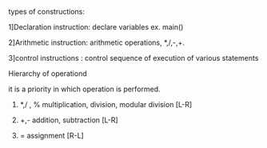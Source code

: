 types of constructions:

1]Declaration instruction: declare variables ex. main()

2]Arithmetic instruction: arithmetic operations, *,/,-,+. 

3]control instructions : control sequence of execution of various statements

Hierarchy of operationd

it is a priority in which operation is performed.

1) *,/ , %  multiplication, division, modular division [L-R]

2) +,- addition, subtraction [L-R]

3) = assignment [R-L]

